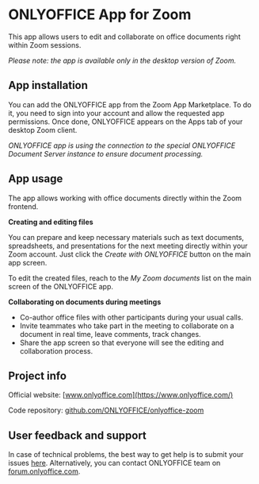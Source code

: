 # ONLYOFFICE App for Zoom 

This app allows users to edit and collaborate on office documents right within Zoom sessions.

*Please note: the app is available only in the desktop version of Zoom.*

## App installation 

You can add the ONLYOFFICE app from the Zoom App Marketplace. 
To do it, you need to sign into your account and allow the requested app permissions.
Once done, ONLYOFFICE appears on the Apps tab of your desktop Zoom client.  

*ONLYOFFICE app is using the connection to the special ONLYOFFICE Document Server instance to ensure document processing.*

## App usage 

The app allows working with office documents directly within the Zoom frontend.

**Creating and editing files**

You can prepare and keep necessary materials such as text documents, spreadsheets, and presentations for the next meeting directly within your Zoom account. 
Just click the *Create with ONLYOFFICE* button on the main app screen. 

To edit the created files, reach to the *My Zoom documents* list on the main screen of the ONLYOFFICE app.

**Collaborating on documents during meetings**

* Co-author office files with other participants during your usual calls. 
* Invite teammates who take part in the meeting to collaborate on a document in real time, leave comments, track changes. 
* Share the app screen so that everyone will see the editing and collaboration process.

## Project info

Official website: [www.onlyoffice.com](https://www.onlyoffice.com/)

Code repository: [github.com/ONLYOFFICE/onlyoffice-zoom](https://github.com/ONLYOFFICE/onlyoffice-zoom)

## User feedback and support

In case of technical problems, the best way to get help is to submit your issues [here](https://github.com/ONLYOFFICE/onlyoffice-zoom/issues). 
Alternatively, you can contact ONLYOFFICE team on [forum.onlyoffice.com](https://forum.onlyoffice.com/).